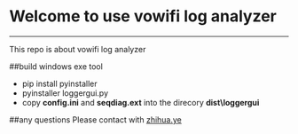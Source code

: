 # Welcome to use vowifi log analyzer
------
This repo is about vowifi log analyzer



##build windows exe tool
* pip install pyinstaller
* pyinstaller loggergui.py
* copy **config.ini** and  **seqdiag.ext** into the direcory **dist\loggergui**

##any questions
Please contact with [zhihua.ye](zhihua.ye@spreadtrum.com)
